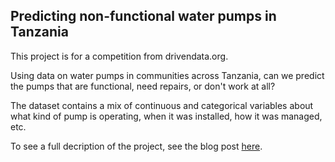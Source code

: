 ## Predicting non-functional water pumps in Tanzania

This project is for a competition from drivendata.org.  

Using data on water pumps in communities across Tanzania, can we predict the pumps that are functional, need repairs, or don't work at all?

The dataset contains a mix of continuous and categorical variables about what kind of pump is operating, when it was installed, how it was managed, etc.

To see a full decription of the project, see the blog post [here](https://joomik.github.io/waterpumps/).


